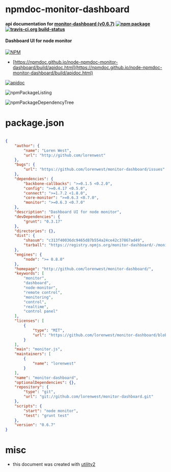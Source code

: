 # npmdoc-monitor-dashboard

#### api documentation for  [monitor-dashboard (v0.6.7)](http://github.com/lorenwest/monitor-dashboard/)  [![npm package](https://img.shields.io/npm/v/npmdoc-monitor-dashboard.svg?style=flat-square)](https://www.npmjs.org/package/npmdoc-monitor-dashboard) [![travis-ci.org build-status](https://api.travis-ci.org/npmdoc/node-npmdoc-monitor-dashboard.svg)](https://travis-ci.org/npmdoc/node-npmdoc-monitor-dashboard)

#### Dashboard UI for node monitor

[![NPM](https://nodei.co/npm/monitor-dashboard.png?downloads=true&downloadRank=true&stars=true)](https://www.npmjs.com/package/monitor-dashboard)

- [https://npmdoc.github.io/node-npmdoc-monitor-dashboard/build/apidoc.html](https://npmdoc.github.io/node-npmdoc-monitor-dashboard/build/apidoc.html)

[![apidoc](https://npmdoc.github.io/node-npmdoc-monitor-dashboard/build/screenCapture.buildCi.browser.%252Ftmp%252Fbuild%252Fapidoc.html.png)](https://npmdoc.github.io/node-npmdoc-monitor-dashboard/build/apidoc.html)

![npmPackageListing](https://npmdoc.github.io/node-npmdoc-monitor-dashboard/build/screenCapture.npmPackageListing.svg)

![npmPackageDependencyTree](https://npmdoc.github.io/node-npmdoc-monitor-dashboard/build/screenCapture.npmPackageDependencyTree.svg)



# package.json

```json

{
    "author": {
        "name": "Loren West",
        "url": "http://github.com/lorenwest"
    },
    "bugs": {
        "url": "https://github.com/lorenwest/monitor-dashboard/issues"
    },
    "dependencies": {
        "backbone-callbacks": ">=0.1.5 <0.2.0",
        "config": ">=0.4.17 <0.5.0",
        "connect": ">=1.7.2 <1.8.0",
        "core-monitor": ">=0.6.3 <0.7.0",
        "monitor": ">=0.6.3 <0.7.0"
    },
    "description": "Dashboard UI for node monitor",
    "devDependencies": {
        "grunt": "0.3.17"
    },
    "directories": {},
    "dist": {
        "shasum": "c313f40036dc9465d87b554a24ce42c37867ad49",
        "tarball": "https://registry.npmjs.org/monitor-dashboard/-/monitor-dashboard-0.6.7.tgz"
    },
    "engines": {
        "node": ">= 0.8.0"
    },
    "homepage": "http://github.com/lorenwest/monitor-dashboard/",
    "keywords": [
        "monitor",
        "dashboard",
        "node-monitor",
        "remote control",
        "monitoring",
        "control",
        "realtime",
        "control panel"
    ],
    "licenses": [
        {
            "type": "MIT",
            "url": "https://github.com/lorenwest/monitor-dashboard/blob/master/LICENSE"
        }
    ],
    "main": "monitor.js",
    "maintainers": [
        {
            "name": "lorenwest"
        }
    ],
    "name": "monitor-dashboard",
    "optionalDependencies": {},
    "repository": {
        "type": "git",
        "url": "git://github.com/lorenwest/monitor-dashboard.git"
    },
    "scripts": {
        "start": "node monitor",
        "test": "grunt test"
    },
    "version": "0.6.7"
}
```



# misc
- this document was created with [utility2](https://github.com/kaizhu256/node-utility2)
